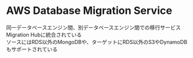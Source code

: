 # AWS Database Migration Service  
  同一データベースエンジン間、別データベースエンジン間での移行サービス  
  Migration Hubに統合されている  
  ソースにはRDS以外のMongoDBや、ターゲットにRDS以外のS3やDynamoDBもサポートされている